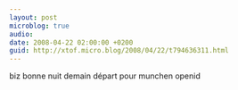```yaml
---
layout: post
microblog: true
audio: 
date: 2008-04-22 02:00:00 +0200
guid: http://xtof.micro.blog/2008/04/22/t794636311.html
---
```

biz bonne nuit demain départ pour munchen openid
